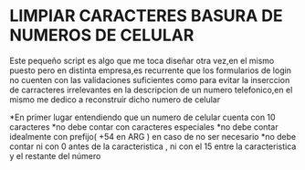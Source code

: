 # LIMPIAR CARACTERES BASURA DE NUMEROS DE CELULAR
Este pequeño script es algo que me toca diseñar otra vez,en el mismo puesto pero en distinta empresa,es recurrente que los formularios de login no cuenten con las validaciones suficientes como para evitar la inserccion de carracteres irrelevantes en la descripcion de un numero telefonico,en el mismo me dedico a reconstruir dicho numero de celular

*En primer lugar entendiendo que un numero de celular cuenta con 10 caracteres
*no debe contar con caracteres especiales
*no debe contar idealmente con prefijo( +54 en ARG ) en caso de no ser necesario
*no debe contar ni con 0 antes de la caracteristica , ni con el 15 entre la caracteristica y el restante del número
